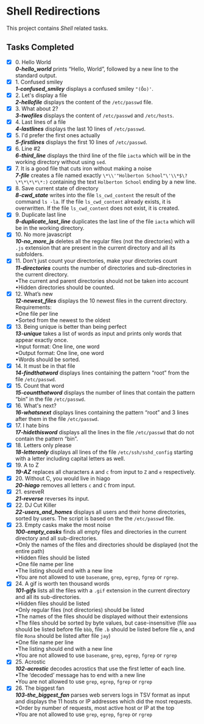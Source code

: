 # Shell Redirections

This project contains _Shell_ related tasks.

## Tasks Completed

+ [x] 0\. Hello World<br/>_**0-hello_world**_ prints “Hello, World”, followed by a new line to the standard output.
+ [x] 1\. Confused smiley<br/>_**1-confused_smiley**_ displays a confused smiley `"(Ôo)'`.
+ [x] 2\. Let's display a file<br/>_**2-hellofile**_ displays the content of the `/etc/passwd` file.
+ [x] 3\. What about 2?<br/>_**3-twofiles**_ displays the content of `/etc/passwd` and `/etc/hosts`.
+ [x] 4\. Last lines of a file<br/>_**4-lastlines**_ displays the last 10 lines of `/etc/passwd`.
+ [x] 5\. I'd prefer the first ones actually<br/>_**5-firstlines**_ displays the first 10 lines of `/etc/passwd`.
+ [x] 6\. Line #2<br/>_**6-third_line**_ displays the third line of the file `iacta` which will be in the working directory without using `sed`.
+ [x] 7\. It is a good file that cuts iron without making a noise<br/>_**7-file**_ creates a file named exactly `\*\\'"Holberton School"\'\\*$\?\*\*\*\*\*:)` containing the text `Holberton School` ending by a new line.
+ [x] 8\. Save current state of directory<br/>_**8-cwd_state**_ writes into the file `ls_cwd_content` the result of the command `ls -la`. If the file `ls_cwd_content` already exists, it is overwritten. If the file `ls_cwd_content` does not exist, it is created.
+ [x] 9\. Duplicate last line<br/>_**9-duplicate_last_line**_ duplicates the last line of the file `iacta` which will be in the working directory.
+ [x] 10\. No more javascript<br/>_**10-no_more_js**_ deletes all the regular files (not the directories) with a `.js` extension that are present in the current directory and all its subfolders.
+ [x] 11\. Don't just count your directories, make your directories count<br/>_**11-directories**_ counts the number of directories and sub-directories in the current directory.<br/>    &bullet;The current and parent directories should not be taken into account<br/>    &bullet;Hidden directories should be counted.
+ [x] 12\. What’s new<br/>_**12-newest_files**_ displays the 10 newest files in the current directory.<br/>Requirements:<br/>    &bullet;One file per line<br/>    &bullet;Sorted from the newest to the oldest
+ [x] 13\. Being unique is better than being perfect<br/>_**13-unique**_ takes a list of words as input and prints only words that appear exactly once.<br/>    &bullet;Input format: One line, one word<br/>    &bullet;Output format: One line, one word<br/>    &bullet;Words should be sorted.
+ [x] 14\. It must be in that file<br/>_**14-findthatword**_ displays lines containing the pattern “root” from the file `/etc/passwd`.
+ [x] 15\. Count that word<br/>_**15-countthatword**_ displays the number of lines that contain the pattern “bin” in the file `/etc/passwd`.
+ [x] 16\. What's next?<br/>_**16-whatsnext**_ displays lines containing the pattern “root” and 3 lines after them in the file `/etc/passwd`.
+ [x] 17\. I hate bins<br/>_**17-hidethisword**_ displays all the lines in the file `/etc/passwd` that do not contain the pattern “bin”.
+ [x] 18\. Letters only please<br/>_**18-letteronly**_ displays all lines of the file `/etc/ssh/sshd_config` starting with a letter including capital letters as well.
+ [x] 19\. A to Z<br/>_**19-AZ**_ replaces all characters `A` and `c` from input to `Z` and `e` respectively.
+ [x] 20\. Without C, you would live in hiago<br/>_**20-hiago**_ removes all letters `c` and `C` from input.
+ [x] 21\. esreveR<br/>_**21-reverse**_ reverses its input.
+ [x] 22\. DJ Cut Killer<br/>_**22-users_and_homes**_ displays all users and their home directories, sorted by users. The script is based on the the `/etc/passwd` file.
+ [x] 23\. Empty casks make the most noise<br/>_**100-empty_casks**_ finds all empty files and directories in the current directory and all sub-directories.<br/>    &bullet;Only the names of the files and directories should be displayed (not the entire path)<br/>    &bullet;Hidden files should be listed<br/>    &bullet;One file name per line<br/>    &bullet;The listing should end with a new line<br/>    &bullet;You are not allowed to use `basename`, `grep`, `egrep`, `fgrep` or `rgrep`.
+ [x] 24\. A gif is worth ten thousand words<br/>_**101-gifs**_ lists all the files with a `.gif` extension in the current directory and all its sub-directories.<br/>    &bullet;Hidden files should be listed<br/>    &bullet;Only regular files (not directories) should be listed<br/>    &bullet;The names of the files should be displayed without their extensions<br/>    &bullet;The files should be sorted by byte values, but case-insensitive (file `aaa` should be listed before file `bbb`, file `.b` should be listed before file `a`, and file `Rona` should be listed after file `jay`)<br/>    &bullet;One file name per line<br/>    &bullet;The listing should end with a new line<br/>    &bullet;You are not allowed to use `basename`, `grep`, `egrep`, `fgrep` or `rgrep`
+ [x] 25\. Acrostic<br/>_**102-acrostic**_ decodes acrostics that use the first letter of each line.<br/>    &bullet;The ‘decoded’ message has to end with a new line<br/>    &bullet;You are not allowed to use `grep`, `egrep`, `fgrep` or `rgrep`
+ [x] 26\. The biggest fan<br/>_**103-the_biggest_fan**_ parses web servers logs in TSV format as input and displays the 11 hosts or IP addresses which did the most requests.<br/>    &bullet;Order by number of requests, most active host or IP at the top<br/>    &bullet;You are not allowed to use `grep`, `egrep`, `fgrep` or `rgrep`
